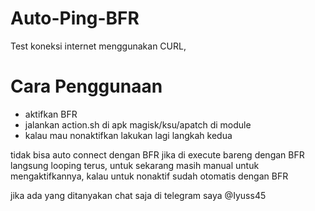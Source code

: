 # Auto-Ping-BFR

Test koneksi internet menggunakan CURL,

# Cara Penggunaan

- aktifkan BFR
- jalankan action.sh di apk magisk/ksu/apatch di module
- kalau mau nonaktifkan lakukan lagi langkah kedua

tidak bisa auto connect dengan BFR jika di execute bareng dengan BFR langsung looping terus, untuk sekarang masih manual untuk mengaktifkannya, kalau untuk nonaktif sudah otomatis dengan BFR

jika ada yang ditanyakan chat saja di telegram saya
@Iyuss45
